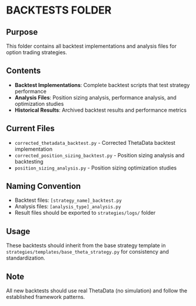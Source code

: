 # BACKTESTS FOLDER

## Purpose
This folder contains all backtest implementations and analysis files for option trading strategies.

## Contents
- **Backtest Implementations**: Complete backtest scripts that test strategy performance
- **Analysis Files**: Position sizing analysis, performance analysis, and optimization studies
- **Historical Results**: Archived backtest results and performance metrics

## Current Files
- `corrected_thetadata_backtest.py` - Corrected ThetaData backtest implementation
- `corrected_position_sizing_backtest.py` - Position sizing analysis and backtesting
- `position_sizing_analysis.py` - Position sizing optimization studies

## Naming Convention
- Backtest files: `[strategy_name]_backtest.py`
- Analysis files: `[analysis_type]_analysis.py`
- Result files should be exported to `strategies/logs/` folder

## Usage
These backtests should inherit from the base strategy template in `strategies/templates/base_theta_strategy.py` for consistency and standardization.

## Note
All new backtests should use real ThetaData (no simulation) and follow the established framework patterns. 
